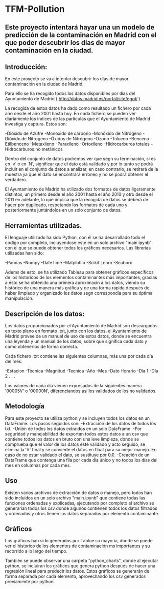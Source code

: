 # TFM-Pollution

## Este proyecto intentará hayar una un modelo de predicción de la contaminación en Madrid con el que poder descubrir los días de mayor contaminación en la ciudad.


## Introducción:

En este proyecto se va a intentar descubrir los días de mayor contaminación en la ciudad de Madrid.

Para ello se ha recogido todos los datos disponibles por días del Ayuntamiento de Madrid ('http://datos.madrid.es/portal/site/egob')

La recogida de estos datos ha dado como resultado un fichero por cada año desde el año 2001 hasta hoy.
En cada fichero se pueden ver diariamente los indices de las particulas que el Ayuntamiento de Madrid investiga y captura.
Estos son:

-Dióxido de Azufre
-Monóxido de carbono
-Monóxido de Nitrógeno
-Dióxido de Nitrogeno
-Óxidos de Nitrógeno
-Ozono
-Tolueno
-Benceno
-Etilbenceno
-Metaxileno
-Paraxileno
-Ortoxileno
-Hidrocarburos totales
-Hidrocarburos no metánicos

Dentro del conjunto de datos podremos ver que segn su terminación, si es en 'v' o en 'N', significar que el dato está validado y por lo tanto se podrá incluir en el conjunto de datos a analizar, en caso contrario, se retirará de la muestra ya que el dato se encontrará erroneo y no se podrá obtener el verdadero.

El Ayuntamiento de Madrid ha utilizado dos formatos de datos ligeramente distintos, un primero desde el año 2001 hasta el año 2010 y otro desde el 2011 en adelante, lo que implica que la recogida de datos se deberá de hacer por duplicado, respetando los formatos de cada uno y posteriormente juntándolos en un solo conjunto de datos.

## Herramientas utilizadas.

El lenguaje utilizado ha sido Python, con él se ha desarrollado todo el código por completo, incluyendose este en un solo archivo "main.ipynb" con el que se puede obtener todos los gráficos necesarios.
Las librerías utilizadas han sido:

-Pandas
-Numpy
-DateTime
-Matplotlib
-Scikit Learn
-Seaborn

Adems de esto, se ha utilizado Tableau para obtener gráficos específicos de los historicos de los elementos contaminantes más importantes, gracias a esto se ha obtenido una primera aproximacin a los datos, viendo su histórico de una manera más gráfica y de una forma rápida después de haber limpiado y organizado los datos segn correspondía para su óptima manipulación.


## Descripción de los datos:

Los datos proporcionados por el Ayuntamiento de Madrid son descargados en texto plano en formato .txt, junto con los datos, el Ayuntamiento de Madrid provee de un manual de uso de estos datos, donde se encuentra una leyenda y un manual de los datos, sobre que significa cada dato y como obtenerlos de forma correcta.

Cada fichero .txt contiene las siguientes columnas, más una por cada día del mes.

-Estacion
-Técnica
-Magnitud
-Tecnica
-Año
-Mes
-Dato Horario
-Día 1
-Día 2
  .
  .
  .
  
Los valores de cada día vienen expresados de la siguientes manera '00005V' o '00000N', diferenciandos así los validados de los no validados.


## Metodología

Para este proyecto se utiliza python y se incluyen todos los datos en un DataFrame. Los pasos seguidos son:
  -Extracción de los datos de todos los txt.
  -Unión de todos los datos extraidos en un solo DataFrame.
  -Por seguridad y manejabilidad de exportan todos estos datos a un csv que contiene todos los datos en bruto con una leve       limpieza, donde se comprueba que el valor de los datos esté validado y acto seguido, se elimina la 'V' final y se convierte el datos en float para su mejor manejo. En caso de no estar validado el dato, se sustituye por 0.0.
  -Creación de un DataFrame que contenga una fila por cada día único y no todos los días del mes en columnas por cada mes.
  
## Uso

Existen varios archivos de extracción de datos o manejo, pero todos han sido incluidos en un solo archivo "main.ipynb" que contiene todas las funciones ordenadas y explicadas, ejecutando por completo el archivo se generarían todos los csv donde algunos contienen todos los datos filtrados y ordenados y otros tienen los datos separados por elemento contaminante.

## Gráficos

Los gráficos han sido generados por Tablue su mayoría, donde se puede ver el historico de los elementos de contaminación ms importantes y su recorrido a lo largo del tiempo.

También se puede observar una carpeta "python_charts", donde al ejecutar python, se incluiran los gráficos que genera python después de hacer una regresión lineal para predecir los datos. Estos gráficos se generarán de forma separada por cada elemento, aprovechando los csv generados previamente por python.
